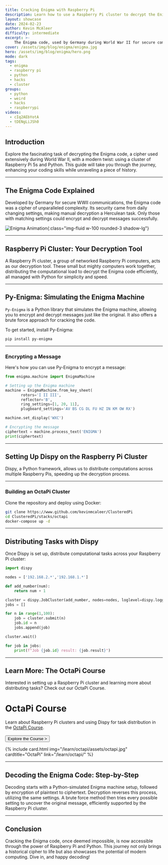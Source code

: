 ```yaml
---
title: Cracking Enigma with Raspberry Pi
description: Learn how to use a Raspberry Pi cluster to decrypt the Enigma code.
layout: showcase
date: 2024-02-23
author: Kevin McAleer
difficulty: intermediate
excerpt: >- 
    The Enigma code, used by Germany during World War II for secure communications, was among the most complex ciphers. Discover how we can crack it using Raspberry Pi.
cover: /assets/img/blog/enigma/enigma.jpg
hero: /assets/img/blog/enigma/hero.png
mode: dark
tags:
  - enigma
  - raspberry pi
  - python
  - hacks
  - cluster
groups:
  - python
  - weird
  - hacks
  - raspberrypi
videos:
  - cIq2AEbYotA
  - tDENgLiJSh0
---
```


## Introduction

Explore the fascinating task of decrypting the Enigma code, a cipher used extensively during World War II, with a modern twist: using a cluster of Raspberry Pi 5s and Python. This guide will take you through the journey, enhancing your coding skills while unraveling a piece of history.

---

## The Enigma Code Explained

Developed by Germany for secure WWII communications, the Enigma code was a cipher of unparalleled complexity. Its security came from daily changing settings, making manual decryption a Herculean task. Only those with matching settings could encrypt and decrypt messages successfully.

![Enigma Animation](/assets/img/blog/enigma/animation.gif){:class="img-fluid w-100 rounded-3 shadow-lg"}

---

## Raspberry Pi Cluster: Your Decryption Tool

A Raspberry Pi cluster, a group of networked Raspberry Pi computers, acts as our decryption tool. These small but mighty computers work together, distributing the computational load to decrypt the Enigma code efficiently, all managed with Python for simplicity and speed.

---

## Py-Enigma: Simulating the Enigma Machine

`Py-Enigma` is a Python library that simulates the Enigma machine, allowing you to encrypt and decrypt messages just like the original. It also offers a brute force approach for cracking the code.

To get started, install Py-Enigma:

```bash
pip install py-enigma
```

---

### Encrypting a Message

Here's how you can use Py-Enigma to encrypt a message:

```python
from enigma.machine import EnigmaMachine

# Setting up the Enigma machine
machine = EnigmaMachine.from_key_sheet(
       rotors='I II III',
       reflector='B',
       ring_settings=[1, 20, 11],
       plugboard_settings='AV BS CG DL FU HZ IN KM OW RX')

machine.set_display('WXC')

# Encrypting the message
ciphertext = machine.process_text('ENIGMA')
print(ciphertext)
```

---

## Setting Up Dispy on the Raspberry Pi Cluster

Dispy, a Python framework, allows us to distribute computations across multiple Raspberry Pis, speeding up the decryption process.

---

### Building an OctaPi Cluster

Clone the repository and deploy using Docker:

```bash
git clone https://www.github.com/kevinmcaleer/ClusteredPi
cd ClusteredPi/stacks/octapi
docker-compose up -d
```

---

## Distributing Tasks with Dispy

Once Dispy is set up, distribute computational tasks across your Raspberry Pi cluster:

```python
import dispy

nodes = ['192.168.2.*','192.168.1.*']

def add_number(num):
    return num + 1

cluster = dispy.JobCluster(add_number, nodes=nodes, loglevel=dispy.logger.DEBUG)
jobs = []

for n in range(1,100):
    job = cluster.submit(n)
    job.id = n
    jobs.append(job)

cluster.wait()

for job in jobs:
    print(f"Job {job.id} result: {job.result}")
```

---

## Learn More: The OctaPi Course

Interested in setting up a Raspberry Pi cluster and learning more about distributing tasks? Check out our OctaPi Course.

<div class="row">
<div class="col-8">

<h1>OctaPi Course</h1>

Learn about Raspberry Pi clusters and using Dispy for task distribution in the <a class="white" href="/learn/octapi/">OctaPi Course</a>.
<br />
<br />
<a href="/learn/octapi/"><button type="button" class="btn btn-outline-light">Explore the Course ></button></a>

</div>
<div class="col-4">
{% include card.html img="/learn/octapi/assets/octapi.jpg" cardtitle="OctaPi" link="/learn/octapi/" %}
</div>
</div>

---

## Decoding the Enigma Code: Step-by-Step

Decoding starts with a Python-simulated Enigma machine setup, followed by encryption of plaintext to ciphertext. Decryption reverses this process, utilizing the same settings. A brute force method then tries every possible setting to uncover the original message, efficiently supported by the Raspberry Pi cluster.

---

## Conclusion

Cracking the Enigma code, once deemed impossible, is now accessible through the power of Raspberry Pi and Python. This journey not only brings a historical cipher to life but also showcases the potential of modern computing. Dive in, and happy decoding!
